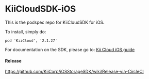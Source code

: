 KiiCloudSDK-iOS
===============

This is the podspec repo for KiiCloudSDK for iOS. 

To install, simply do:

``pod 'KiiCloud', '2.1.27'``

For documentation on the SDK, please go to: [Kii Cloud iOS guide](http://documentation.kii.com/en/guides/ios/)


#### Release
https://github.com/KiiCorp/iOSStorageSDK/wiki/Release-via-CircleCI
